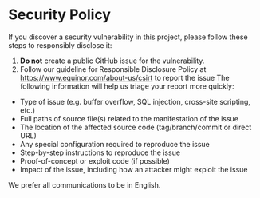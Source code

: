 # Security Policy

If you discover a security vulnerability in this project, please follow these steps to responsibly disclose it:

1. **Do not** create a public GitHub issue for the vulnerability.
2. Follow our guideline for Responsible Disclosure Policy at https://www.equinor.com/about-us/csirt to report the issue
The following information will help us triage your report more quickly:

* Type of issue (e.g. buffer overflow, SQL injection, cross-site scripting, etc.)
* Full paths of source file(s) related to the manifestation of the issue
* The location of the affected source code (tag/branch/commit or direct URL)
* Any special configuration required to reproduce the issue
* Step-by-step instructions to reproduce the issue
* Proof-of-concept or exploit code (if possible)
* Impact of the issue, including how an attacker might exploit the issue

We prefer all communications to be in English.
